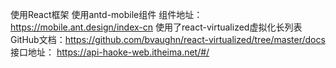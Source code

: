 使用React框架
使用antd-mobile组件  组件地址：https://mobile.ant.design/index-cn
使用了react-virtualized虚拟化长列表  GitHub文档：https://github.com/bvaughn/react-virtualized/tree/master/docs
接口地址： https://api-haoke-web.itheima.net/#/